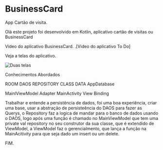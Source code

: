 # BusinessCard
 App Cartão de visita.
 
 Olá este projeto foi desenvolvido em Kotlin, aplicativo cartão de visitas ou BusinessCard

Vídeo do aplicativo BusinessCard. .[Video do aplicativo To Do]

Veja a telas do aplicativo.

![Duas telas](https://user-images.githubusercontent.com/79156176/156071451-93433aaf-2f36-422b-a174-cdbe452742f5.jpg)



Conhecimentos Abordados

ROOM
DAOS
REPOSITORY
CLASS DATA
AppDatabase

MainlViewModel
Adapter
MainActivity
View Binding


Trabalhar e entende a persistência de dados, foi uma boa experiência, criar uma base, usar a abstração de persisteência do DAOS para fazer as Querys, o Repository faz a logica de mandar para o banco de dados usando o DAOS, logo após uma função é chamado no MainViewModel que tem uma private val repository no seu construtor da sua classe, que é extendido de ViewModel, a ViewModel faz o gerencialmento, que lança a função na MainAcitivity para que seja dado um insert ou um delete.


FIM.


